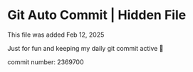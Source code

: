 # Git Auto Commit | Hidden File

This file was added Feb 12, 2025

Just for fun and keeping my daily git commit active 🤪

commit number: 2369700
